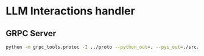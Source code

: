 # LLM Interactions handler

## GRPC Server 


```bash
python -m grpc_tools.protoc -I ../proto --python_out=. --pyi_out=./src/grpc --grpc_python_out=. ../proto/chats.proto
```